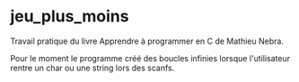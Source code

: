 # jeu_plus_moins

Travail pratique du livre Apprendre à programmer en C de Mathieu Nebra.

Pour le moment le programme créé des boucles infinies lorsque l'utilisateur rentre un char ou une string lors des scanfs.
